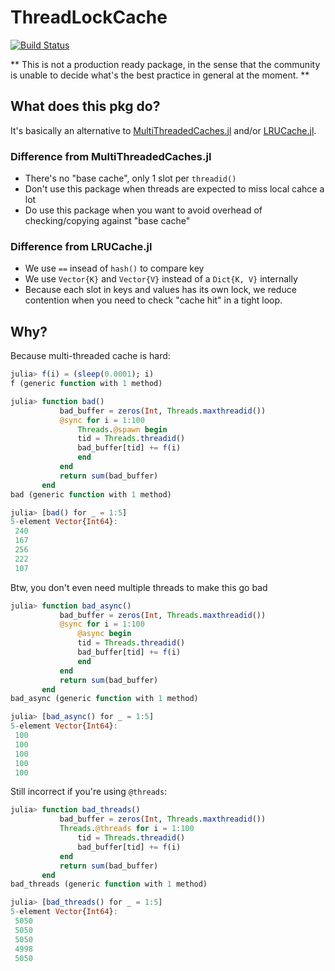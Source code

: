 # ThreadLockCache

[![Build Status](https://github.com/Moelf/ThreadLockCache.jl/actions/workflows/CI.yml/badge.svg?branch=main)](https://github.com/Moelf/ThreadLockCache.jl/actions/workflows/CI.yml?query=branch%3Amain)

** This is not a production ready package, in the sense that the community is
unable to decide what's the best practice in general at the moment. **

## What does this pkg do?
It's basically an alternative to
[MultiThreadedCaches.jl](https://github.com/JuliaConcurrent/MultiThreadedCaches.jl) and/or
[LRUCache.jl](https://github.com/JuliaCollections/LRUCache.jl).

### Difference from MultiThreadedCaches.jl

- There's no "base cache", only 1 slot per `threadid()`
- Don't use this package when threads are expected to miss local cahce a lot
- Do use this package when you want to avoid overhead of checking/copying against "base cache"

### Difference from LRUCache.jl

- We use `==` insead of `hash()` to compare key
- We use `Vector{K}` and `Vector{V}` instead of a `Dict{K, V}` internally
- Because each slot in keys and values has its own lock, we reduce contention when
you need to check "cache hit" in a tight loop.

## Why?

Because multi-threaded cache is hard:
```julia
julia> f(i) = (sleep(0.0001); i)
f (generic function with 1 method)

julia> function bad()
           bad_buffer = zeros(Int, Threads.maxthreadid())
           @sync for i = 1:100
               Threads.@spawn begin
               tid = Threads.threadid()
               bad_buffer[tid] += f(i)
               end
           end
           return sum(bad_buffer)
       end
bad (generic function with 1 method)

julia> [bad() for _ = 1:5]
5-element Vector{Int64}:
 240
 167
 256
 222
 107
```

Btw, you don't even need multiple threads to make this go bad
```julia
julia> function bad_async()
           bad_buffer = zeros(Int, Threads.maxthreadid())
           @sync for i = 1:100
               @async begin
               tid = Threads.threadid()
               bad_buffer[tid] += f(i)
               end
           end
           return sum(bad_buffer)
       end
bad_async (generic function with 1 method)

julia> [bad_async() for _ = 1:5]
5-element Vector{Int64}:
 100
 100
 100
 100
 100
```

Still incorrect if you're using `@threads`:
```julia
julia> function bad_threads()
           bad_buffer = zeros(Int, Threads.maxthreadid())
           Threads.@threads for i = 1:100
               tid = Threads.threadid()
               bad_buffer[tid] += f(i)
           end
           return sum(bad_buffer)
       end
bad_threads (generic function with 1 method)

julia> [bad_threads() for _ = 1:5]
5-element Vector{Int64}:
 5050
 5050
 5050
 4998
 5050
```
